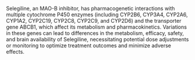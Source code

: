 Selegiline, an MAO-B inhibitor, has pharmacogenetic interactions with multiple cytochrome P450 enzymes (including CYP2B6, CYP3A4, CYP2A6, CYP1A2, CYP2C19, CYP2C8, CYP2C9, and CYP2D6) and the transporter gene ABCB1, which affect its metabolism and pharmacokinetics. Variations in these genes can lead to differences in the metabolism, efficacy, safety, and brain availability of Selegiline, necessitating potential dose adjustments or monitoring to optimize treatment outcomes and minimize adverse effects.